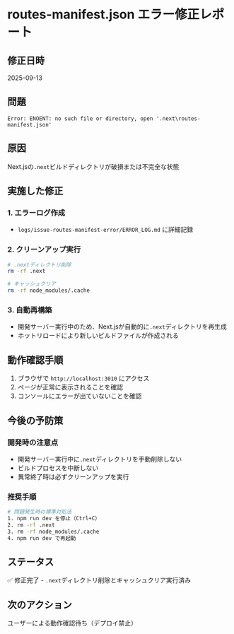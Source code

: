 # routes-manifest.json エラー修正レポート

## 修正日時

2025-09-13

## 問題

```
Error: ENOENT: no such file or directory, open '.next\routes-manifest.json'
```

## 原因

Next.jsの`.next`ビルドディレクトリが破損または不完全な状態

## 実施した修正

### 1. エラーログ作成

- `logs/issue-routes-manifest-error/ERROR_LOG.md` に詳細記録

### 2. クリーンアップ実行

```bash
# .nextディレクトリ削除
rm -rf .next

# キャッシュクリア
rm -rf node_modules/.cache
```

### 3. 自動再構築

- 開発サーバー実行中のため、Next.jsが自動的に`.next`ディレクトリを再生成
- ホットリロードにより新しいビルドファイルが作成される

## 動作確認手順

1. ブラウザで `http://localhost:3010` にアクセス
2. ページが正常に表示されることを確認
3. コンソールにエラーが出ていないことを確認

## 今後の予防策

### 開発時の注意点

- 開発サーバー実行中に`.next`ディレクトリを手動削除しない
- ビルドプロセスを中断しない
- 異常終了時は必ずクリーンアップを実行

### 推奨手順

```bash
# 問題発生時の標準対処法
1. npm run dev を停止（Ctrl+C）
2. rm -rf .next
3. rm -rf node_modules/.cache
4. npm run dev で再起動
```

## ステータス

✅ 修正完了 - `.next`ディレクトリ削除とキャッシュクリア実行済み

## 次のアクション

ユーザーによる動作確認待ち（デプロイ禁止）

